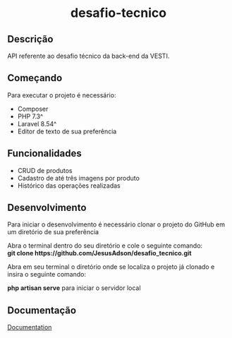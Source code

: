 <h1 align="center">desafio-tecnico</h1>
<h2>Descrição</h2>
<p align="justify">API referente ao desafio técnico da back-end da VESTI.</p>
<h2>Começando</h2>
Para executar o projeto é necessário:
<ul>
    <li>Composer</li>
    <li>PHP 7.3^</li>
    <li>Laravel 8.54^</li>
    <li>Editor de texto de sua preferência</li>
</ul>
<h2>Funcionalidades</h2>
<ul>
    <li>CRUD de produtos</li>
    <li>Cadastro de até três imagens por produto</li>
    <li>Histórico das operações realizadas</li>
</ul>
<h2>Desenvolvimento</h2>
<p>Para iniciar o desenvolvimento é necessário clonar o projeto do GitHub em um diretório de sua preferência</p>
Abra o terminal dentro do seu diretório e cole o seguinte comando: 
<br/>
<b>git clone https://github.com/JesusAdson/desafio_tecnico.git</b>

<p>Abra em seu terminal o diretório onde se localiza o projeto já clonado e insira o seguinte comando:</p>
<b>php artisan serve</b> para iniciar o servidor local

<h2>Documentação</h2>
<a href="https://documenter.getpostman.com/view/16903033/TzzDHZex#intro" target="_blank">Documentation</a>
